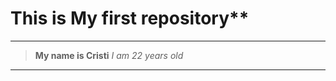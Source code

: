 # This is My first repository**
-------------------------------
>**My name is Cristi**
>*I am 22 years old*
-------------------------------

